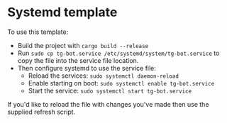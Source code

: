 # Systemd template

To use this template:
- Build the project with `cargo build --release`
- Run `sudo cp tg-bot.service /etc/systemd/system/tg-bot.service` to copy the file into the service file location.
- Then configure systemd to use the service file:
  - Reload the services: `sudo systemctl daemon-reload`
  - Enable starting on boot: `sudo systemctl enable tg-bot.service`
  - Start the service: `sudo systemctl start tg-bot.service`

If you'd like to reload the file with changes you've made then use the supplied refresh script.
